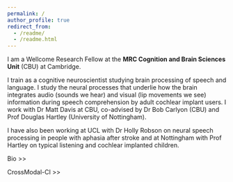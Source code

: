 ```yaml
---
permalink: /
author_profile: true
redirect_from: 
  - /readme/
  - /readme.html
---
```


I am a Wellcome Research Fellow at the <strong>MRC Cognition and Brain Sciences Unit</strong> (CBU) at Cambridge.

I train as a cognitive neuroscientist studying brain processing of speech and language. I study the neural processes that underlie how the brain integrates audio (sounds we hear) and visual (lip movements we see) information during speech comprehension by adult cochlear implant users. I work with Dr Matt Davis at CBU, co-advised by Dr Bob Carlyon (CBU) and Prof Douglas Hartley (University of Nottingham). 

I have also been working at UCL with Dr Holly Robson on neural speech processing in people with aphasia after stroke and at Nottingham with Prof Hartley on typical listening and cochlear implanted children.

Bio >>

CrossModal-CI >>

